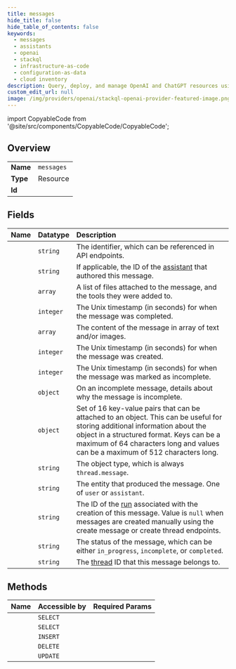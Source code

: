 ```yaml
---
title: messages
hide_title: false
hide_table_of_contents: false
keywords:
  - messages
  - assistants
  - openai    
  - stackql
  - infrastructure-as-code
  - configuration-as-data
  - cloud inventory
description: Query, deploy, and manage OpenAI and ChatGPT resources using SQL.
custom_edit_url: null
image: /img/providers/openai/stackql-openai-provider-featured-image.png
---
```


import CopyableCode from '@site/src/components/CopyableCode/CopyableCode';




## Overview
<table><tbody>
<tr><td><b>Name</b></td><td><code>messages</code></td></tr>
<tr><td><b>Type</b></td><td>Resource</td></tr>
<tr><td><b>Id</b></td><td><CopyableCode code="openai.assistants.messages" /></td></tr>
</tbody></table>

## Fields
| Name | Datatype | Description |
|:-----|:---------|:------------|
| <CopyableCode code="id" /> | `string` | The identifier, which can be referenced in API endpoints. |
| <CopyableCode code="assistant_id" /> | `string` | If applicable, the ID of the [assistant](/docs/api-reference/assistants) that authored this message. |
| <CopyableCode code="attachments" /> | `array` | A list of files attached to the message, and the tools they were added to. |
| <CopyableCode code="completed_at" /> | `integer` | The Unix timestamp (in seconds) for when the message was completed. |
| <CopyableCode code="content" /> | `array` | The content of the message in array of text and/or images. |
| <CopyableCode code="created_at" /> | `integer` | The Unix timestamp (in seconds) for when the message was created. |
| <CopyableCode code="incomplete_at" /> | `integer` | The Unix timestamp (in seconds) for when the message was marked as incomplete. |
| <CopyableCode code="incomplete_details" /> | `object` | On an incomplete message, details about why the message is incomplete. |
| <CopyableCode code="metadata" /> | `object` | Set of 16 key-value pairs that can be attached to an object. This can be useful for storing additional information about the object in a structured format. Keys can be a maximum of 64 characters long and values can be a maximum of 512 characters long.<br /> |
| <CopyableCode code="object" /> | `string` | The object type, which is always `thread.message`. |
| <CopyableCode code="role" /> | `string` | The entity that produced the message. One of `user` or `assistant`. |
| <CopyableCode code="run_id" /> | `string` | The ID of the [run](/docs/api-reference/runs) associated with the creation of this message. Value is `null` when messages are created manually using the create message or create thread endpoints. |
| <CopyableCode code="status" /> | `string` | The status of the message, which can be either `in_progress`, `incomplete`, or `completed`. |
| <CopyableCode code="thread_id" /> | `string` | The [thread](/docs/api-reference/threads) ID that this message belongs to. |
## Methods
| Name | Accessible by | Required Params |
|:-----|:--------------|:----------------|
| <CopyableCode code="get_message" /> | `SELECT` | <CopyableCode code="message_id, thread_id" /> |
| <CopyableCode code="list_messages" /> | `SELECT` | <CopyableCode code="thread_id" /> |
| <CopyableCode code="create_message" /> | `INSERT` | <CopyableCode code="thread_id, data__content, data__role" /> |
| <CopyableCode code="delete_message" /> | `DELETE` | <CopyableCode code="message_id, thread_id" /> |
| <CopyableCode code="modify_message" /> | `UPDATE` | <CopyableCode code="message_id, thread_id" /> |

